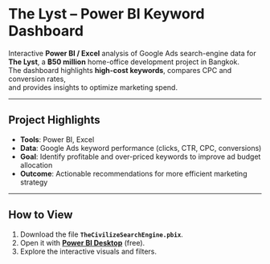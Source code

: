 # The Lyst – Power BI Keyword Dashboard

Interactive **Power BI / Excel** analysis of Google Ads search-engine data for  
**The Lyst**, a **฿50 million** home-office development project in Bangkok.  
The dashboard highlights **high-cost keywords**, compares CPC and conversion rates,  
and provides insights to optimize marketing spend.

---

## Project Highlights
- **Tools**: Power BI, Excel  
- **Data**: Google Ads keyword performance (clicks, CTR, CPC, conversions)  
- **Goal**: Identify profitable and over-priced keywords to improve ad budget allocation  
- **Outcome**: Actionable recommendations for more efficient marketing strategy

---

## How to View
1. Download the file **`TheCivilizeSearchEngine.pbix`**.  
2. Open it with **[Power BI Desktop](https://powerbi.microsoft.com/desktop/)** (free).  
3. Explore the interactive visuals and filters.
